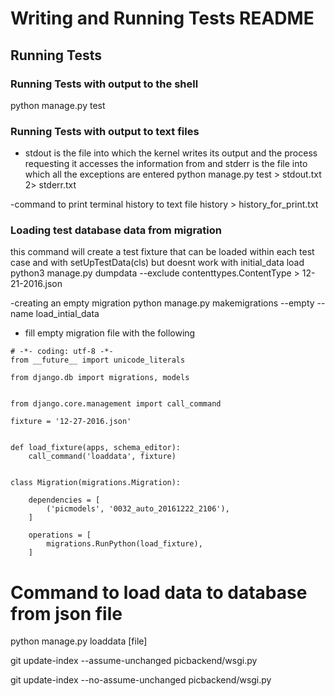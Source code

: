 # Writing and Running Tests README


## Running Tests

### Running Tests with output to the shell
python manage.py test

### Running Tests with output to text files
- stdout is the file into which the kernel writes its output and the process requesting it accesses the information from and stderr is the file into which all the exceptions are entered
python manage.py test > stdout.txt 2> stderr.txt

-command to print terminal history to text file
history > history_for_print.txt


### Loading test database data from migration
this command will create a test fixture that can be loaded within each test case and with setUpTestData(cls) but doesnt work with initial_data load
python3 manage.py dumpdata --exclude contenttypes.ContentType > 12-21-2016.json

-creating an empty migration
python manage.py makemigrations --empty <yourapp> --name load_intial_data

- fill empty migration file with the following
```
# -*- coding: utf-8 -*-
from __future__ import unicode_literals

from django.db import migrations, models


from django.core.management import call_command

fixture = '12-27-2016.json'


def load_fixture(apps, schema_editor):
    call_command('loaddata', fixture)


class Migration(migrations.Migration):

    dependencies = [
        ('picmodels', '0032_auto_20161222_2106'),
    ]

    operations = [
        migrations.RunPython(load_fixture),
    ]
```


# Command to load data to database from json file

python manage.py loaddata [file]


git update-index --assume-unchanged picbackend/wsgi.py

git update-index --no-assume-unchanged picbackend/wsgi.py

